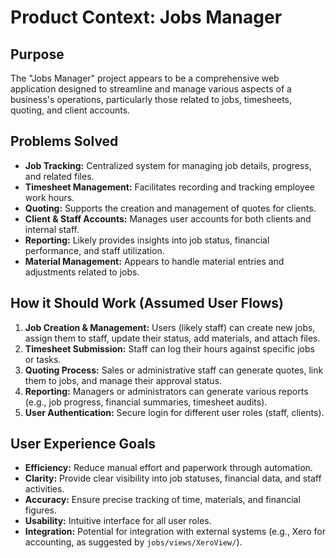 # Product Context: Jobs Manager

## Purpose

The "Jobs Manager" project appears to be a comprehensive web application designed to streamline and manage various aspects of a business's operations, particularly those related to jobs, timesheets, quoting, and client accounts.

## Problems Solved

- **Job Tracking:** Centralized system for managing job details, progress, and related files.
- **Timesheet Management:** Facilitates recording and tracking employee work hours.
- **Quoting:** Supports the creation and management of quotes for clients.
- **Client & Staff Accounts:** Manages user accounts for both clients and internal staff.
- **Reporting:** Likely provides insights into job status, financial performance, and staff utilization.
- **Material Management:** Appears to handle material entries and adjustments related to jobs.

## How it Should Work (Assumed User Flows)

1. **Job Creation & Management:** Users (likely staff) can create new jobs, assign them to staff, update their status, add materials, and attach files.
2. **Timesheet Submission:** Staff can log their hours against specific jobs or tasks.
3. **Quoting Process:** Sales or administrative staff can generate quotes, link them to jobs, and manage their approval status.
4. **Reporting:** Managers or administrators can generate various reports (e.g., job progress, financial summaries, timesheet audits).
5. **User Authentication:** Secure login for different user roles (staff, clients).

## User Experience Goals

- **Efficiency:** Reduce manual effort and paperwork through automation.
- **Clarity:** Provide clear visibility into job statuses, financial data, and staff activities.
- **Accuracy:** Ensure precise tracking of time, materials, and financial figures.
- **Usability:** Intuitive interface for all user roles.
- **Integration:** Potential for integration with external systems (e.g., Xero for accounting, as suggested by `jobs/views/XeroView/`).
